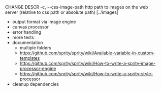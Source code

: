 CHANGE DESCR
-c, --css-image-path   http path to images on the web server (relative to css path or absolute path)  [../images]

- output format via image engine
- canvas processor
- error handling
- more tests
- documentation
  - multiple folders
  - https://github.com/sprity/sprity/wiki/Available-variable-in-custom-templates
  - https://github.com/sprity/sprity/wiki/How-to-write-a-sprity-image-processor-engine
  - https://github.com/sprity/sprity/wiki/How-to-write-a-sprity-style-processor
- cleanup dependencies
